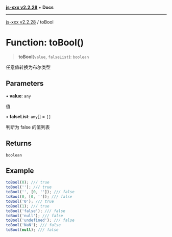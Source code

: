 [**js-xxx v2.2.28**](../README.md) • **Docs**

***

[js-xxx v2.2.28](../README.md) / toBool

# Function: toBool()

> **toBool**(`value`, `falseList`): `boolean`

任意值转换为布尔类型

## Parameters

• **value**: `any`

值

• **falseList**: `any`[] = `[]`

判断为 false 的值列表

## Returns

`boolean`

## Example

```ts
toBool(0); /// true
toBool(''); /// true
toBool('', [0, '']); /// false
toBool(0, [0, '']); /// false
toBool('0'); /// true
toBool(1); /// true
toBool('false'); /// false
toBool('null'); /// false
toBool('undefined'); /// false
toBool('NaN'); /// false
toBool(null); /// false
```
